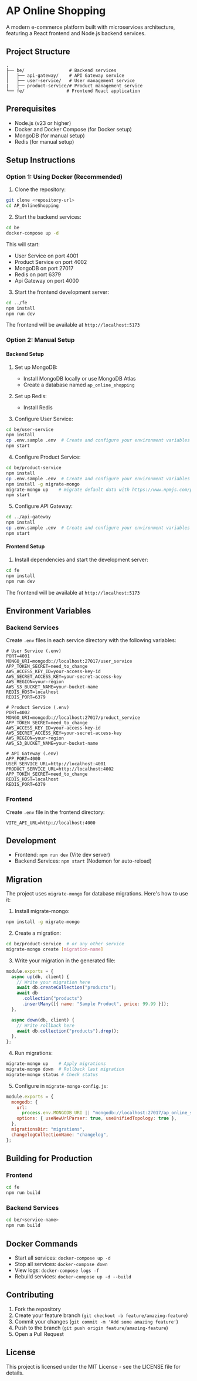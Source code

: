 # AP Online Shopping

A modern e-commerce platform built with microservices architecture, featuring a React frontend and Node.js backend services.

## Project Structure

```
.
├── be/                 # Backend services
│   ├── api-gateway/    # API Gateway service
│   ├── user-service/   # User management service
|   ├── product-service/# Product management service
└── fe/                # Frontend React application
```

## Prerequisites

- Node.js (v23 or higher)
- Docker and Docker Compose (for Docker setup)
- MongoDB (for manual setup)
- Redis (for manual setup)

## Setup Instructions

### Option 1: Using Docker (Recommended)

1. Clone the repository:

```bash
git clone <repository-url>
cd AP_OnlineShopping
```

2. Start the backend services:

```bash
cd be
docker-compose up -d
```

This will start:

- User Service on port 4001
- Product Service on port 4002
- MongoDB on port 27017
- Redis on port 6379
- Api Gateway on port 4000

3. Start the frontend development server:

```bash
cd ../fe
npm install
npm run dev
```

The frontend will be available at `http://localhost:5173`

### Option 2: Manual Setup

#### Backend Setup

1. Set up MongoDB:

   - Install MongoDB locally or use MongoDB Atlas
   - Create a database named `ap_online_shopping`

2. Set up Redis:

   - Install Redis

3. Configure User Service:

```bash
cd be/user-service
npm install
cp .env.sample .env  # Create and configure your environment variables
npm start
```

4. Configure Product Service:

```bash
cd be/product-service
npm install
cp .env.sample .env  # Create and configure your environment variables
npm install -g migrate-mongo
migrate-mongo up    # migrate default data with https://www.npmjs.com/package/migrate-mongo
npm start
```

5. Configure API Gateway:

```bash
cd ../api-gateway
npm install
cp .env.sample .env  # Create and configure your environment variables
npm start
```

#### Frontend Setup

1. Install dependencies and start the development server:

```bash
cd fe
npm install
npm run dev
```

The frontend will be available at `http://localhost:5173`

## Environment Variables

### Backend Services

Create `.env` files in each service directory with the following variables:

```env
# User Service (.env)
PORT=4001
MONGO_URI=mongodb://localhost:27017/user_service
APP_TOKEN_SECRET=need_to_change
AWS_ACCESS_KEY_ID=your-access-key-id
AWS_SECRET_ACCESS_KEY=your-secret-access-key
AWS_REGION=your-region
AWS_S3_BUCKET_NAME=your-bucket-name
REDIS_HOST=localhost
REDIS_PORT=6379

# Product Service (.env)
PORT=4002
MONGO_URI=mongodb://localhost:27017/product_service
APP_TOKEN_SECRET=need_to_change
AWS_ACCESS_KEY_ID=your-access-key-id
AWS_SECRET_ACCESS_KEY=your-secret-access-key
AWS_REGION=your-region
AWS_S3_BUCKET_NAME=your-bucket-name

# API Gateway (.env)
APP_PORT=4000
USER_SERVICE_URL=http://localhost:4001
PRODUCT_SERVICE_URL=http://localhost:4002
APP_TOKEN_SECRET=need_to_change
REDIS_HOST=localhost
REDIS_PORT=6379
```

### Frontend

Create `.env` file in the frontend directory:

```env
VITE_API_URL=http://localhost:4000
```

## Development

- Frontend: `npm run dev` (Vite dev server)
- Backend Services: `npm start` (Nodemon for auto-reload)

## Migration

The project uses `migrate-mongo` for database migrations. Here's how to use it:

1. Install migrate-mongo:

```bash
npm install -g migrate-mongo
```

2. Create a migration:

```bash
cd be/product-service  # or any other service
migrate-mongo create [migration-name]
```

3. Write your migration in the generated file:

```javascript
module.exports = {
  async up(db, client) {
    // Write your migration here
    await db.createCollection("products");
    await db
      .collection("products")
      .insertMany([{ name: "Sample Product", price: 99.99 }]);
  },

  async down(db, client) {
    // Write rollback here
    await db.collection("products").drop();
  },
};
```

4. Run migrations:

```bash
migrate-mongo up    # Apply migrations
migrate-mongo down  # Rollback last migration
migrate-mongo status # Check status
```

5. Configure in `migrate-mongo-config.js`:

```javascript
module.exports = {
  mongodb: {
    url:
      process.env.MONGODB_URI || "mongodb://localhost:27017/ap_online_shopping",
    options: { useNewUrlParser: true, useUnifiedTopology: true },
  },
  migrationsDir: "migrations",
  changelogCollectionName: "changelog",
};
```

## Building for Production

### Frontend

```bash
cd fe
npm run build
```

### Backend Services

```bash
cd be/<service-name>
npm run build
```

## Docker Commands

- Start all services: `docker-compose up -d`
- Stop all services: `docker-compose down`
- View logs: `docker-compose logs -f`
- Rebuild services: `docker-compose up -d --build`

## Contributing

1. Fork the repository
2. Create your feature branch (`git checkout -b feature/amazing-feature`)
3. Commit your changes (`git commit -m 'Add some amazing feature'`)
4. Push to the branch (`git push origin feature/amazing-feature`)
5. Open a Pull Request

## License

This project is licensed under the MIT License - see the LICENSE file for details.
